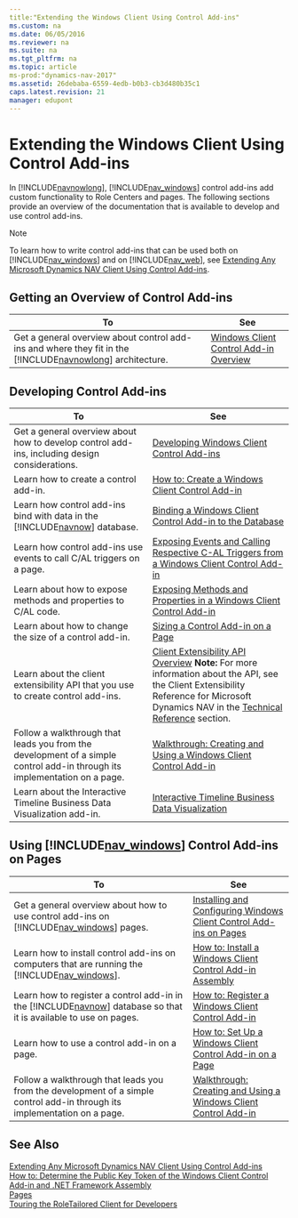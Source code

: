 ```yaml
---
title:"Extending the Windows Client Using Control Add-ins"
ms.custom: na
ms.date: 06/05/2016
ms.reviewer: na
ms.suite: na
ms.tgt_pltfrm: na
ms.topic: article
ms-prod:"dynamics-nav-2017"
ms.assetid: 26debaba-6559-4edb-b0b3-cb3d480b35c1
caps.latest.revision: 21
manager: edupont
---
```

# Extending the Windows Client Using Control Add-ins
In [!INCLUDE[navnowlong](includes/navnowlong_md.md)], [!INCLUDE[nav_windows](includes/nav_windows_md.md)] control add\-ins add custom functionality to Role Centers and pages. The following sections provide an overview of the documentation that is available to develop and use control add\-ins.  
  
> [!NOTE]  
>  To learn how to write control add\-ins that can be used both on [!INCLUDE[nav_windows](includes/nav_windows_md.md)] and on [!INCLUDE[nav_web](includes/nav_web_md.md)], see [Extending Any Microsoft Dynamics NAV Client Using Control Add\-ins](Extending-Any-Microsoft-Dynamics-NAV-Client-Using-Control-Add-ins.md).  
  
## Getting an Overview of Control Add\-ins  
  
|To|See|  
|--------|---------|  
|Get a general overview about control add\-ins and where they fit in the [!INCLUDE[navnowlong](includes/navnowlong_md.md)] architecture.|[Windows Client Control Add\-in Overview](Windows-Client-Control-Add-in-Overview.md)|  
  
## Developing Control Add\-ins  
  
|To|See|  
|--------|---------|  
|Get a general overview about how to develop control add\-ins, including design considerations.|[Developing Windows Client Control Add\-ins](Developing-Windows-Client-Control-Add-ins.md)|  
|Learn how to create a control add\-in.|[How to: Create a Windows Client Control Add\-in](../Topic/How%20to:%20Create%20a%20Windows%20Client%20Control%20Add-in.md)|  
|Learn how control add\-ins bind with data in the [!INCLUDE[navnow](includes/navnow_md.md)] database.|[Binding a Windows Client Control Add\-in to the Database](Binding-a-Windows-Client-Control-Add-in-to-the-Database.md)|  
|Learn how control add\-ins use events to call C\/AL triggers on a page.|[Exposing Events and Calling Respective C\-AL Triggers from a Windows Client Control Add\-in](Exposing-Events-and-Calling-Respective-C-AL-Triggers-from-a-Windows-Client-Control-Add-in.md)|  
|Learn about how to expose methods and properties to C\/AL code.|[Exposing Methods and Properties in a Windows Client Control Add\-in](Exposing-Methods-and-Properties-in-a-Windows-Client-Control-Add-in.md)|  
|Learn about how to change the size of a control add\-in.|[Sizing a Control Add\-in on a Page](Sizing-a-Control-Add-in-on-a-Page.md)|  
|Learn about the client extensibility API that you use to create control add\-ins.|[Client Extensibility API Overview](Client-Extensibility-API-Overview.md) **Note:**  For more information about the API, see the Client Extensibility Reference for Microsoft Dynamics NAV in the [Technical Reference](Technical-Reference.md) section.|  
|Follow a walkthrough that leads you from the development of a simple control add\-in through its implementation on a page.|[Walkthrough: Creating and Using a Windows Client Control Add\-in](../Topic/Walkthrough:%20Creating%20and%20Using%20a%20Windows%20Client%20Control%20Add-in.md)|  
|Learn about the Interactive Timeline Business Data Visualization add\-in.|[Interactive Timeline Business Data Visualization](Interactive-Timeline-Business-Data-Visualization.md)|  
  
## Using [!INCLUDE[nav_windows](includes/nav_windows_md.md)] Control Add\-ins on Pages  
  
|To|See|  
|--------|---------|  
|Get a general overview about how to use control add\-ins on [!INCLUDE[nav_windows](includes/nav_windows_md.md)] pages.|[Installing and Configuring Windows Client Control Add\-ins on Pages](Installing-and-Configuring-Windows-Client-Control-Add-ins-on-Pages.md)|  
|Learn how to install control add\-ins on computers that are running the [!INCLUDE[nav_windows](includes/nav_windows_md.md)].|[How to: Install a Windows Client Control Add\-in Assembly](../Topic/How%20to:%20Install%20a%20Windows%20Client%20Control%20Add-in%20Assembly.md)|  
|Learn how to register a control add\-in in the [!INCLUDE[navnow](includes/navnow_md.md)] database so that it is available to use on pages.|[How to: Register a Windows Client Control Add\-in](../Topic/How%20to:%20Register%20a%20Windows%20Client%20Control%20Add-in.md)|  
|Learn how to use a control add\-in on a page.|[How to: Set Up a Windows Client Control Add\-in on a Page](../Topic/How%20to:%20Set%20Up%20a%20Windows%20Client%20Control%20Add-in%20on%20a%20Page.md)|  
|Follow a walkthrough that leads you from the development of a simple control add\-in through its implementation on a page.|[Walkthrough: Creating and Using a Windows Client Control Add\-in](../Topic/Walkthrough:%20Creating%20and%20Using%20a%20Windows%20Client%20Control%20Add-in.md)|  
  
## See Also  
 [Extending Any Microsoft Dynamics NAV Client Using Control Add\-ins](Extending-Any-Microsoft-Dynamics-NAV-Client-Using-Control-Add-ins.md)   
 [How to: Determine the Public Key Token of the Windows Client Control Add\-in and .NET Framework Assembly](../Topic/How%20to:%20Determine%20the%20Public%20Key%20Token%20of%20the%20Windows%20Client%20Control%20Add-in%20and%20.NET%20Framework%20Assembly.md)   
 [Pages](Pages.md)   
 [Touring the RoleTailored Client for Developers](Touring-the-RoleTailored-Client-for-Developers.md)